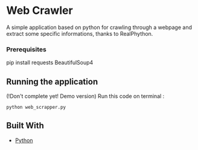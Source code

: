 # Web Crawler

A simple application based on python for crawling through a webpage and extract some specific informations, thanks to RealPhython.

### Prerequisites

pip install requests BeautifulSoup4


## Running the application
(!Don't complete yet! Demo version)
Run this code on terminal :

```
python web_scrapper.py
```

## Built With

* [Python](http://www.realpython.com)
